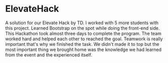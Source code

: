 # ElevateHack
A solution for our Elevate Hack by TD. I worked with 5 more students with this project. Learned Bootstrap on the spot while doing the front-end side. This Hackathon took almost three days to complete the program. The team worked hard and helped each other to reached the goal. Teamwork is really important that's why we finished the task. We didn't made it to top but the most important thing we brought home was the knowledge we had learned from the event and the experienced itself.
